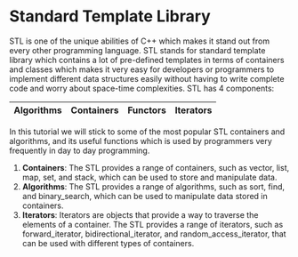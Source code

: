# Standard Template Library
STL is one of the unique abilities of C++ which makes it stand out from every other programming language. STL stands for standard template library which contains a lot of pre-defined templates in terms of containers and classes which makes it very easy for developers or programmers to implement different data structures easily without having to write complete code and worry about space-time complexities.
STL has 4 components:

|Algorithms|Containers|Functors|Iterators|
|-|-|-|-|

In this tutorial we will stick to some of the most popular STL containers and algorithms, and its useful functions which is used by programmers very frequently in day to day programming.

1. __Containers__: The STL provides a range of containers, such as vector, list, map, set, and stack, which can be used to store and manipulate data.  
2. __Algorithms__: The STL provides a range of algorithms, such as sort, find, and binary_search, which can be used to manipulate data stored in containers.  
3. __Iterators__: Iterators are objects that provide a way to traverse the elements of a container. The STL provides a range of iterators, such as forward_iterator, bidirectional_iterator, and random_access_iterator, that can be used with different types of containers.